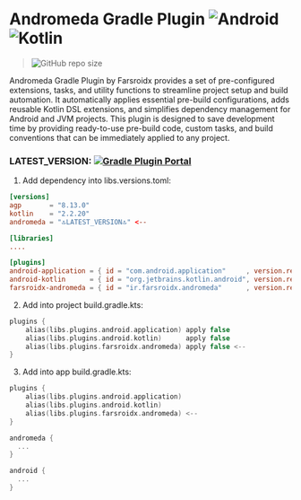 # Andromeda Gradle Plugin ![Android](https://img.shields.io/badge/Android-3DDC84?style=for-the-badge&logo=android&logoColor=white) ![Kotlin](https://img.shields.io/badge/kotlin-%237F52FF.svg?style=for-the-badge&logo=kotlin&logoColor=white)

> ![GitHub repo size](https://img.shields.io/github/repo-size/farsroidx/andromeda-gradle-plugin)

Andromeda Gradle Plugin by Farsroidx provides a set of pre-configured extensions, tasks, and utility functions 
to streamline project setup and build automation. It automatically applies essential pre-build configurations, 
adds reusable Kotlin DSL extensions, and simplifies dependency management for Android and JVM projects. 
This plugin is designed to save development time by providing ready-to-use pre-build code, custom tasks, 
and build conventions that can be immediately applied to any project.

### LATEST_VERSION: [![Gradle Plugin Portal](https://img.shields.io/gradle-plugin-portal/v/ir.farsroidx.andromeda)](https://plugins.gradle.org/plugin/ir.farsroidx.andromeda)

1. Add dependency into libs.versions.toml:
```toml
[versions]
agp       = "8.13.0"
kotlin    = "2.2.20"
andromeda = "🔝LATEST_VERSION🔝" <--

[libraries]
....

[plugins]
android-application = { id = "com.android.application"     , version.ref = "agp"       }
android-kotlin      = { id = "org.jetbrains.kotlin.android", version.ref = "kotlin"    }
farsroidx-andromeda = { id = "ir.farsroidx.andromeda"      , version.ref = "andromeda" } <--
```

2. Add into project build.gradle.kts:
```kotlin
plugins {
    alias(libs.plugins.android.application) apply false
    alias(libs.plugins.android.kotlin)      apply false
    alias(libs.plugins.farsroidx.andromeda) apply false <--
}
```

3. Add into app build.gradle.kts:
```kotlin
plugins {
    alias(libs.plugins.android.application)
    alias(libs.plugins.android.kotlin)
    alias(libs.plugins.farsroidx.andromeda) <--
}

andromeda {
  ...
}

android {
  ...
}
```
